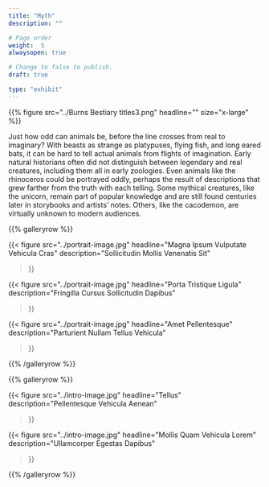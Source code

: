 ```yaml
---
title: "Myth"
description: ""

# Page order
weight:  5
alwaysopen: true

# Change to false to publish.
draft: true

type: "exhibit"
---
```


{{% figure src="../Burns Bestiary titles3.png" headline="" size="x-large" %}}

Just how odd can animals be, before the line crosses from real to imaginary? With beasts as strange as platypuses, flying fish, and long eared bats, it can be hard to tell actual animals from flights of imagination. Early natural historians often did not distinguish between legendary and real creatures, including them all in early zoologies. Even animals like the rhinoceros could be portrayed oddly, perhaps the result of descriptions that grew farther from the truth with each telling. Some mythical creatures, like the unicorn, remain part of popular knowledge and are still found centuries later in storybooks and artists’ notes. Others, like the cacodemon, are virtually unknown to modern audiences. 




{{% galleryrow %}}

{{< figure src="../portrait-image.jpg"
           headline="Magna Ipsum Vulputate Vehicula Cras"
           description="Sollicitudin Mollis Venenatis Sit"
>}}

{{< figure src="../portrait-image.jpg"
           headline="Porta Tristique Ligula"
           description="Fringilla Cursus Sollicitudin Dapibus"
>}}

{{< figure src="../portrait-image.jpg"
           headline="Amet Pellentesque"
           description="Parturient Nullam Tellus Vehicula"
>}}

{{% /galleryrow %}}

{{% galleryrow %}}

{{< figure src="../intro-image.jpg"
           headline="Tellus"
           description="Pellentesque Vehicula Aenean"
>}}

{{< figure src="../intro-image.jpg"
           headline="Mollis Quam Vehicula Lorem"
           description="Ullamcorper Egestas Dapibus"
>}}

{{% /galleryrow %}}